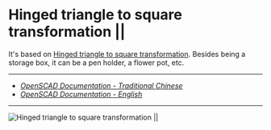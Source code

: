 # Hinged triangle to square transformation ||

It's based on [Hinged triangle to square transformation](https://www.thingiverse.com/thing:2136955). Besides being a storage box, it can be a pen holder, a flower pot, etc. 

----
- *[OpenSCAD Documentation - Traditional Chinese](https://openhome.cc/Gossip/OpenSCAD/)*
- *[OpenSCAD Documentation - English](https://openhome.cc/eGossip/OpenSCAD/)*

----

![Hinged triangle to square transformation ||](http://thingiverse-production-new.s3.amazonaws.com/renders/7c/e9/e6/cf/db/cab4f19a69fc652c0818d45bee094879_preview_featured.JPG)

